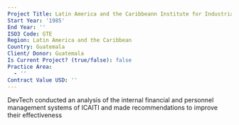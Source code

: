 ```yaml
---
Project Title: Latin America and the Caribbeann Institute for Industrial Research Technology
Start Year: '1985'
End Year: ''
ISO3 Code: GTE
Region: Latin America and the Caribbean
Country: Guatemala
Client/ Donor: Guatemala
Is Current Project? (true/false): false
Practice Area:
  - ''
Contract Value USD: ''
---
```

DevTech conducted an analysis of the internal financial and personnel management systems of ICAITI and made recommendations to improve their effectiveness